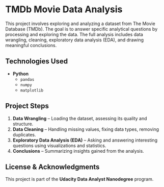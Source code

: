 # TMDb Movie Data Analysis

This project involves exploring and analyzing a dataset from The Movie Database (TMDb). The goal is to answer specific analytical questions by processing and exploring the data. The full analysis includes data wrangling, cleaning, exploratory data analysis (EDA), and drawing meaningful conclusions.

## Technologies Used

- **Python**
  - `pandas`
  - `numpy`
  - `matplotlib`

## Project Steps

1. **Data Wrangling** – Loading the dataset, assessing its quality and structure.
2. **Data Cleaning** – Handling missing values, fixing data types, removing duplicates.
3. **Exploratory Data Analysis (EDA)** – Asking and answering interesting questions using visualizations and statistics.
4. **Conclusions** – Summarizing insights gained from the analysis.


## License & Acknowledgments

This project is part of the **Udacity Data Analyst Nanodegree** program. 

